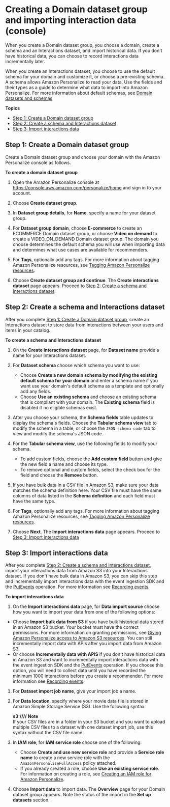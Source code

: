 # Creating a Domain dataset group and importing interaction data \(console\)<a name="creating-domain-dataset-group-console"></a>

 When you create a Domain dataset group, you choose a domain, create a schema and an Interactions dataset, and import historical data\. If you don't have historical data, you can choose to record interactions data incrementally later\. 

 When you create an Interactions dataset, you choose to use the default schema for your domain and customize it, or choose a pre\-existing schema\. A schema allows Amazon Personalize to read your data\. Use the fields and their types as a guide to determine what data to import into Amazon Personalize\. For more information about default schemas, see [Domain datasets and schemas](domain-datasets-and-schemas.md) 

**Topics**
+ [Step 1: Create a Domain dataset group](#create-domain-dsg-console)
+ [Step 2: Create a schema and Interactions dataset](#create-domain-interactions-dataset-console)
+ [Step 3: Import interactions data](#import-domain-interactions-console)

## Step 1: Create a Domain dataset group<a name="create-domain-dsg-console"></a>

Create a Domain dataset group and choose your domain with the Amazon Personalize console as follows\.

**To create a domain dataset group**

1. Open the Amazon Personalize console at [https://console\.aws\.amazon\.com/personalize/home](https://console.aws.amazon.com/personalize/home) and sign in to your account\.

1. Choose **Create dataset group**\.

1. In **Dataset group details**, for **Name**, specify a name for your dataset group\. 

1.  For **Dataset group domain**, choose **E\-commerce** to create an ECOMMERCE Domain dataset group, or choose **Video on demand** to create a VIDEO\_ON\_DEMAND Domain dataset group\. The domain you choose determines the default schema you will use when importing data and determines what use cases are available for recommenders\. 

1. For **Tags**, optionally add any tags\. For more information about tagging Amazon Personalize resources, see [Tagging Amazon Personalize resources](tagging-resources.md)\.

1. Choose **Create dataset group and continue**\. The **Create interactions dataset** page appears\. Proceed to [Step 2: Create a schema and Interactions dataset](#create-domain-interactions-dataset-console)\.

## Step 2: Create a schema and Interactions dataset<a name="create-domain-interactions-dataset-console"></a>

After you complete [Step 1: Create a Domain dataset group](#create-domain-dsg-console), create an Interactions dataset to store data from interactions between your users and items in your catalog\. 

**To create a schema and Interactions dataset**

1. On the **Create interactions dataset** page, for **Dataset name** provide a name for your Interactions dataset\. 

1. For **Dataset schema** choose which schema you want to use:
   + Choose **Create a new domain schema by modifying the existing default schema for your domain** and enter a schema name if you want use your domain's default schema as a template and optionally add any fields\.
   + Choose **Use an existing schema** and choose an existing schema that is compliant with your domain\. The **Existing schema** field is disabled if no eligible schemas exist\.

1. After you choose your schema, the **Schema fields** table updates to display the schema's fields\. Choose the **Tabular schema view** tab to modify the schema in a table, or choose the `JSON schema code` tab to view and modify the schema's JSON code\. 

1. For the **Tabular schema view**, use the following fields to modify your schema\.
   + To add custom fields, choose the **Add custom field** button and give the new field a name and choose its type\. 
   +  To remove optional and custom fields, select the check box for the field and choose the **Remove** button\. 

1. If you have bulk data in a CSV file in Amazon S3, make sure your data matches the schema definition here\. Your CSV file must have the same columns of data listed in the **Schema definition** and each field must have the same type\. 

1. For **Tags**, optionally add any tags\. For more information about tagging Amazon Personalize resources, see [Tagging Amazon Personalize resources](tagging-resources.md)\.

1. Choose **Next**\. The **Import interactions data** page appears\. Proceed to [Step 3: Import interactions data](#import-domain-interactions-console)

## Step 3: Import interactions data<a name="import-domain-interactions-console"></a>

After you complete [Step 2: Create a schema and Interactions dataset](#create-domain-interactions-dataset-console), import your interactions data from Amazon S3 into your Interactions dataset\. If you don't have bulk data in Amazon S3, you can skip this step and incrementally import interactions data with the event ingestion SDK and the [PutEvents](API_UBS_PutEvents.md) operation\. For more information see [Recording events](recording-events.md)\.

**To import interactions data**

1.  On the **Import interactions data** page, for **Data import source** choose how you want to import your data from one of the following options: 
   + Choose **Import bulk data from S3** if you have bulk historical data stored in an Amazon S3 bucket\. Your bucket must have the correct permissions\. For more information on granting permissions, see [Giving Amazon Personalize access to Amazon S3 resources](granting-personalize-s3-access.md)\. You can still incrementally import data with APIs after you import data from Amazon S3\. 
   +  Or choose **Incrementally data with APIS** if you don't have historical data in Amazon S3 and want to incrementally import interactions data with the event ingestion SDK and the [PutEvents](API_UBS_PutEvents.md) operation\. If you choose this option, you will need to collect data until you have recorded the minimum 1000 interactions before you create a recommender\. For more information see [Recording events](recording-events.md)\. 

1. For **Dataset import job name**, give your import job a name\.

1. For **Data location**, specify where your movie data file is stored in Amazon Simple Storage Service \(S3\)\. Use the following syntax:

   **s3://<name of your S3 bucket>/<folder path>/<CSV filename>**
**Note**  
If your CSV files are in a folder in your S3 bucket and you want to upload multiple CSV files to a dataset with one dataset import job, use this syntax without the CSV file name\. 

1. In **IAM role**, for **IAM service role** choose one of the following:
   + Choose **Create and use new service role** and provide a **Service role name** to create a new service role with the `AmazonPersonalizeFullAccess` policy attached\.
   + If you already created a role, choose **Use an existing service role**\. For information on creating a role, see [Creating an IAM role for Amazon Personalize](aws-personalize-set-up-permissions.md#set-up-create-role-with-permissions)\.

1. Choose **Import data** to import data\. The **Overview** page for your Domain dataset group appears\. Note the status of the import in the **Set up datasets** section\.